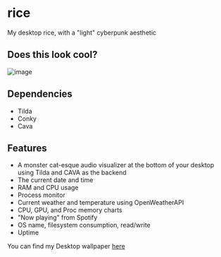 # rice
My desktop rice, with a "light" cyberpunk aesthetic

## Does this look cool?
![image](https://github.com/anishgoyal1108/rice/assets/90469168/87b38696-abb4-4f23-b56d-516e1d0c99ed)

## Dependencies
* Tilda
* Conky
* Cava

## Features
* A monster cat-esque audio visualizer at the bottom of your desktop using Tilda and CAVA as the backend
* The current date and time
* RAM and CPU usage
* Process monitor
* Current weather and temperature using OpenWeatherAPI
* CPU, GPU, and Proc memory charts
* "Now playing" from Spotify
* OS name, filesystem consumption, read/write
* Uptime

You can find my Desktop wallpaper [here](https://imgur.com/a/wX1cq0I)
